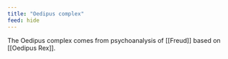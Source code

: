 ```yaml
---
title: "Oedipus complex"
feed: hide
---
```


The Oedipus complex comes from psychoanalysis of [[Freud]] based on [[Oedipus Rex]]. 
